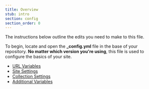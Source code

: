 ```yaml
---
title: Overview
stub: intro
section: config
section_order: 0
---
```


The instructions below outline the edits you need to make to this file. 

To begin, locate and open the **_config.yml** file in the base of your repository. **No matter which version you're using**, this file is used to configure the basics of your site. 

- [URL Variables](#url-var)
- [Site Settings](#site)
- [Collection Settings](#coll)
- [Additional Variables](#add)